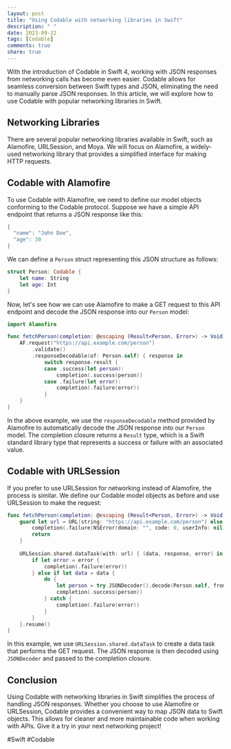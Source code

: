 ```yaml
---
layout: post
title: "Using Codable with networking libraries in Swift"
description: " "
date: 2023-09-22
tags: [Codable]
comments: true
share: true
---
```


With the introduction of Codable in Swift 4, working with JSON responses from networking calls has become even easier. Codable allows for seamless conversion between Swift types and JSON, eliminating the need to manually parse JSON responses. In this article, we will explore how to use Codable with popular networking libraries in Swift.

## Networking Libraries

There are several popular networking libraries available in Swift, such as Alamofire, URLSession, and Moya. We will focus on Alamofire, a widely-used networking library that provides a simplified interface for making HTTP requests.

## Codable with Alamofire

To use Codable with Alamofire, we need to define our model objects conforming to the Codable protocol. Suppose we have a simple API endpoint that returns a JSON response like this:

```swift
{
  "name": "John Doe",
  "age": 30
}
```

We can define a `Person` struct representing this JSON structure as follows:

```swift
struct Person: Codable {
    let name: String
    let age: Int
}
```

Now, let's see how we can use Alamofire to make a GET request to this API endpoint and decode the JSON response into our `Person` model:

```swift
import Alamofire

func fetchPerson(completion: @escaping (Result<Person, Error>) -> Void) {
    AF.request("https://api.example.com/person")
        .validate()
        .responseDecodable(of: Person.self) { response in
            switch response.result {
            case .success(let person):
                completion(.success(person))
            case .failure(let error):
                completion(.failure(error))
            }
    }
}
```

In the above example, we use the `responseDecodable` method provided by Alamofire to automatically decode the JSON response into our `Person` model. The completion closure returns a `Result` type, which is a Swift standard library type that represents a success or failure with an associated value.

## Codable with URLSession

If you prefer to use URLSession for networking instead of Alamofire, the process is similar. We define our Codable model objects as before and use URLSession to make the request:

```swift
func fetchPerson(completion: @escaping (Result<Person, Error>) -> Void) {
    guard let url = URL(string: "https://api.example.com/person") else {
        completion(.failure(NSError(domain: "", code: 0, userInfo: nil)))
        return
    }
    
    URLSession.shared.dataTask(with: url) { (data, response, error) in
        if let error = error {
            completion(.failure(error))
        } else if let data = data {
            do {
                let person = try JSONDecoder().decode(Person.self, from: data)
                completion(.success(person))
            } catch {
                completion(.failure(error))
            }
        }
    }.resume()
}
```

In this example, we use `URLSession.shared.dataTask` to create a data task that performs the GET request. The JSON response is then decoded using `JSONDecoder` and passed to the completion closure.

## Conclusion

Using Codable with networking libraries in Swift simplifies the process of handling JSON responses. Whether you choose to use Alamofire or URLSession, Codable provides a convenient way to map JSON data to Swift objects. This allows for cleaner and more maintainable code when working with APIs. Give it a try in your next networking project!

#Swift #Codable